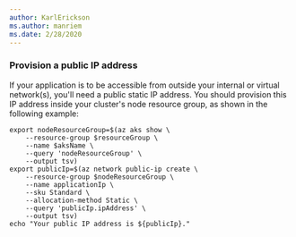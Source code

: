 ```yaml
---
author: KarlErickson
ms.author: manriem
ms.date: 2/28/2020
---
```


### Provision a public IP address

If your application is to be accessible from outside your internal or virtual network(s), you'll need a public static IP address. You should provision this IP address inside your cluster's node resource group, as shown in the following example:

```azurecli
export nodeResourceGroup=$(az aks show \
    --resource-group $resourceGroup \
    --name $aksName \
    --query 'nodeResourceGroup' \
    --output tsv)
export publicIp=$(az network public-ip create \
    --resource-group $nodeResourceGroup \
    --name applicationIp \
    --sku Standard \
    --allocation-method Static \
    --query 'publicIp.ipAddress' \
    --output tsv)
echo "Your public IP address is ${publicIp}."
```
